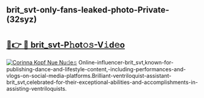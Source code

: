 ## brit_svt-only-fans​-leaked-photo​-Private-(32syz)


# <h2><a href="https://mediaupload.pro?title=brit_svt&ref=git">🔗👉 🔴 brit_svt-P𝚑ot𝚘𝚜-V𝚒d𝚎o</a></h2>

[![Corinna Kopf Nue Nu𝚍e𝚜](https://i.imgur.com/0qMVB7G.gif)](https://mediaupload.pro?title=brit_svt&ref=git)
Online-influencer-brit_svt,known-for-publishing-dance-and-lifestyle-content,-including-performances-and-vlogs-on-social-media-platforms.Brilliant-ventriloquist-assistant-brit_svt,celebrated-for-their-exceptional-abilities-and-accomplishments-in-assisting-ventriloquists.  